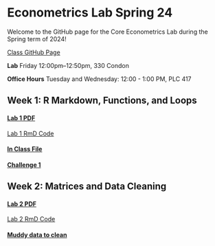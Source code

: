 # Econometrics Lab Spring 24

Welcome to the GitHub page for the Core Econometrics Lab during the Spring term of 2024!

[Class GitHub Page](https://github.com/edrubin/EC607S24)

**Lab** Friday 12:00pm–12:50pm, 330 Condon

**Office Hours** Tuesday and Wednesday: 12:00 - 1:00 PM, PLC 417


## Week 1: R Markdown, Functions, and Loops

#### [Lab 1 PDF](https://github.com/ojetton/Econometrics_Lab_Spring_24/blob/main/lab_1.pdf)

[Lab 1 RmD Code](https://github.com/ojetton/Econometrics_Lab_Spring_24/blob/main/lab_1.Rmd)

#### [In Class File](https://github.com/ojetton/Econometrics_Lab_Spring_24/blob/main/lab_1_inclass.html)

#### [Challenge 1](https://github.com/ojetton/Econometrics_Lab_Spring_24/blob/main/challenge_1.pdf)


## Week 2: Matrices and Data Cleaning

#### [Lab 2 PDF](https://github.com/ojetton/Econometrics_Lab_Spring_24/blob/main/lab_2.pdf)

[Lab 2 RmD Code](https://github.com/ojetton/Econometrics_Lab_Spring_24/blob/main/lab_2.Rmd)

#### [Muddy data to clean](https://raw.githubusercontent.com/ojetton/Econometrics_Lab_Spring_24/main/muddy_data)

